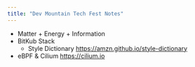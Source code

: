 ```yaml
---
title: "Dev Mountain Tech Fest Notes"
---
```


- Matter + Energy + Information
- BitKub Stack
  - Style Dictionary https://amzn.github.io/style-dictionary
- eBPF & Cilium https://cilium.io